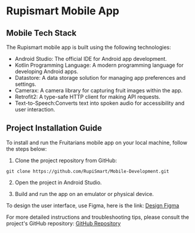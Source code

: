 # Rupismart Mobile App


## Mobile Tech Stack
The Rupismart mobile app is built using the following technologies:

- Android Studio: The official IDE for Android app development.
- Kotlin Programming Language: A modern programming language for developing Android apps.
- Datastore: A data storage solution for managing app preferences and settings.
- Camerax: A camera library for capturing fruit images within the app.
- Retrofit2: A type-safe HTTP client for making API requests.
- Text-to-Speech:Converts text into spoken audio for accessibility and user interaction.

## Project Installation Guide
To install and run the Fruitarians mobile app on your local machine, follow the steps below:

1. Clone the project repository from GitHub:
```
git clone https://github.com/RupiSmart/Mobile-Development.git
```
2. Open the project in Android Studio.

3. Build and run the app on an emulator or physical device.

To design the user interface, use Figma, here is the link:
[Design Figma](https://www.figma.com/design/bCo19HpMbK20D4S7kqTQrv/CAPSTONE?node-id=0-1&t=yxa8AajVwGTOILYI-1)

For more detailed instructions and troubleshooting tips, please consult the project's GitHub repository:
[GitHub Repository](https://github.com/RupiSmart/Mobile-Development.git)
